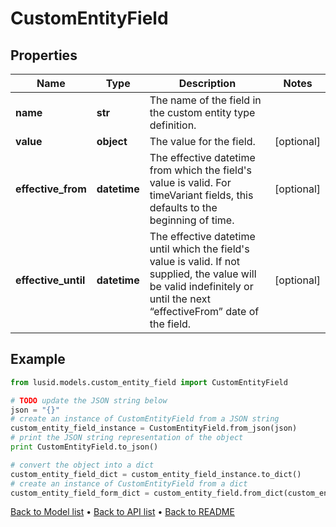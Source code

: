 # CustomEntityField


## Properties
Name | Type | Description | Notes
------------ | ------------- | ------------- | -------------
**name** | **str** | The name of the field in the custom entity type definition. | 
**value** | **object** | The value for the field. | [optional] 
**effective_from** | **datetime** | The effective datetime from which the field&#39;s value is valid. For timeVariant fields, this defaults to the beginning of time. | [optional] 
**effective_until** | **datetime** | The effective datetime until which the field&#39;s value is valid. If not supplied, the value will be valid indefinitely or until the next “effectiveFrom” date of the field. | [optional] 

## Example

```python
from lusid.models.custom_entity_field import CustomEntityField

# TODO update the JSON string below
json = "{}"
# create an instance of CustomEntityField from a JSON string
custom_entity_field_instance = CustomEntityField.from_json(json)
# print the JSON string representation of the object
print CustomEntityField.to_json()

# convert the object into a dict
custom_entity_field_dict = custom_entity_field_instance.to_dict()
# create an instance of CustomEntityField from a dict
custom_entity_field_form_dict = custom_entity_field.from_dict(custom_entity_field_dict)
```
[Back to Model list](../README.md#documentation-for-models) &#8226; [Back to API list](../README.md#documentation-for-api-endpoints) &#8226; [Back to README](../README.md)


